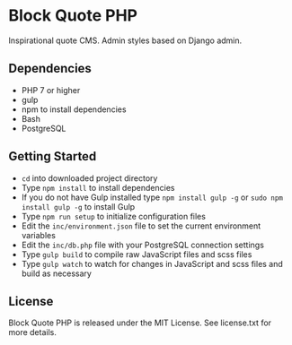 # Block Quote PHP

Inspirational quote CMS. Admin styles based on Django admin.

## Dependencies

* PHP 7 or higher
* gulp
* npm to install dependencies
* Bash
* PostgreSQL

## Getting Started

* `cd` into downloaded project directory
* Type `npm install` to install dependencies
* If you do not have Gulp installed type `npm install gulp -g` or `sudo npm install gulp -g` to install Gulp
* Type `npm run setup` to initialize configuration files
* Edit the `inc/environment.json` file to set the current environment variables
* Edit the `inc/db.php` file with your PostgreSQL connection settings
* Type `gulp build` to compile raw JavaScript files and scss files
* Type `gulp watch` to watch for changes in JavaScript and scss files and build as necessary

## License

Block Quote PHP is released under the MIT License. See license.txt for more details.